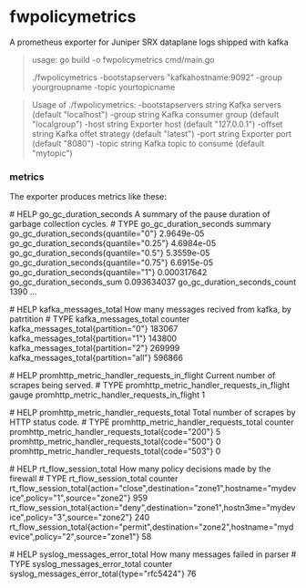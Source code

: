 # fwpolicymetrics
A prometheus exporter for Juniper SRX dataplane logs shipped with kafka


> usage: 
> go build -o fwpolicymetrics cmd/main.go
> 
> ./fwpolicymetrics -bootstapservers "kafkahostname:9092" -group yourgroupname -topic yourtopicname

>Usage of ./fwpolicymetrics:
  -bootstapservers string
    	Kafka servers (default "localhost")
  -group string
    	Kafka consumer group (default "localgroup")
  -host string
    	Exporter host (default "127.0.0.1")
  -offset string
    	Kafka offet strategy (default "latest")
  -port string
    	Exporter port (default "8080")
  -topic string
    	Kafka topic to consume (default "mytopic")

### metrics

The exporter produces metrics like these:

\# HELP go_gc_duration_seconds A summary of the pause duration of garbage collection cycles.
\# TYPE go_gc_duration_seconds summary
go_gc_duration_seconds{quantile="0"} 2.9649e-05
go_gc_duration_seconds{quantile="0.25"} 4.6984e-05
go_gc_duration_seconds{quantile="0.5"} 5.3559e-05
go_gc_duration_seconds{quantile="0.75"} 6.6915e-05
go_gc_duration_seconds{quantile="1"} 0.000317642
go_gc_duration_seconds_sum 0.093634037
go_gc_duration_seconds_count 1390
...

\# HELP kafka_messages_total How many messages recived from kafka, by patrtition
\# TYPE kafka_messages_total counter
kafka_messages_total{partition="0"} 183067
kafka_messages_total{partition="1"} 143800
kafka_messages_total{partition="2"} 269999
kafka_messages_total{partition="all"} 596866

\# HELP promhttp_metric_handler_requests_in_flight Current number of scrapes being served.
\# TYPE promhttp_metric_handler_requests_in_flight gauge
promhttp_metric_handler_requests_in_flight 1

\# HELP promhttp_metric_handler_requests_total Total number of scrapes by HTTP status code.
\# TYPE promhttp_metric_handler_requests_total counter
promhttp_metric_handler_requests_total{code="200"} 5
promhttp_metric_handler_requests_total{code="500"} 0
promhttp_metric_handler_requests_total{code="503"} 0

\# HELP rt_flow_session_total How many policy decisions made by the firewall
\# TYPE rt_flow_session_total counter
rt_flow_session_total{action="close",destination="zone1",hostname="mydevice",policy="1",source="zone2"} 959
rt_flow_session_total{action="deny",destination="zone1",hostn3me="mydevice",policy="3",source="zone2"} 240
rt_flow_session_total{action="permit",destination="zone2",hostname="mydevice",policy="2",source="zone1"} 58

\# HELP syslog_messages_error_total How many messages failed in parser
\# TYPE syslog_messages_error_total counter
syslog_messages_error_total{type="rfc5424"} 76